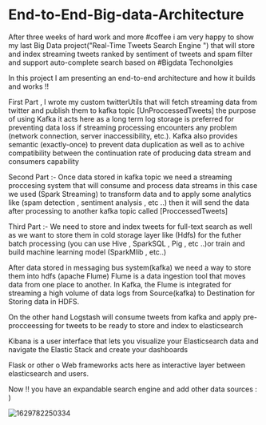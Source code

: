 # End-to-End-Big-data-Architecture
After three weeks of hard work and more #coffee i am very happy to show my last Big Data project("Real-Time Tweets Search Engine ") that will store and index streaming tweets ranked by sentiment of tweets and spam filter and support auto-complete search based on #Bigdata Techonolgies

In this project I am presenting an end-to-end architecture and how it builds and works !!

First Part , I wrote my custom twitterUtils that will fetch streaming data from twitter and publish them to kafka topic [UnProccessedTweets] the purpose of using Kafka it acts here as a long term log storage is preferred for preventing data loss if streaming processing encounters any problem (network connection, server inaccessibility, etc.). Kafka also provides semantic (exactly-once) to prevent data duplication as well as to achive compatibility between the continuation rate of producing data stream and consumers capability

Second Part :- Once data stored in kafka topic we need a streaming proccesing system that will consume and process data streams in this case we used (Spark Streaming) to transform data and to apply some analytics like (spam detection , sentiment analysis , etc ..) then it will send the data after processing to another kafka topic called [ProccessedTweets] 
 
Third Part :- We need to store and index tweets for full-text search as well as we want to store them in cold storage layer like (Hdfs) for the futher batch processing (you can use Hive , SparkSQL , Pig , etc ..)or train and build machine learning model (SparkMlib , etc..)

After data stored in messaging bus system(kafka) we need a way to store them into hdfs (apache Flume)
Flume is a data ingestion tool that moves data from one place to another. In Kafka, the Flume is integrated for streaming a high volume of data logs from Source(kafka) to Destination for Storing data in HDFS.

On the other hand Logstash will consume tweets from kafka and apply pre-procceessing for tweets to be ready to store and index to elasticsearch 

Kibana is a user interface that lets you visualize your Elasticsearch data and navigate the Elastic Stack and create your dashboards

Flask or other o Web frameworks acts here as interactive layer between elasticsearch and users.

Now !! you have an expandable search engine and add other data sources : )

![1629782250334](https://user-images.githubusercontent.com/58120325/153014619-a39c71ae-bc47-48bc-8b00-de86ba8fdae6.jpg)

